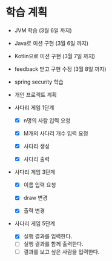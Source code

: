 # 학습 계획
- JVM 학습 (3월 6일 까지)
- Java로 미션 구현 (3월 6일 까지)
- Kotlin으로 미션 구현 (3월 7일 까지)
- feedback 받고 구현 수정 (3월 8일 까지)
- spring security 학습 
- 개인 프로젝트 계획


- 사다리 게임 1단계
  -[X] n명의 사람 입력 요청
  -[X] M개의 사다리 개수 입력 요청
  -[X] 사다리 생성
  -[X] 사다리 출력


- 사다리 게임 3단계
  - [X] 이름 입력 요청
  - [X] draw 변경
  - [X] 출력 변경


- 사다리 게임 5단계
  - [X] 실행 결과를 입력한다.
  - [ ] 실행 결과를 함께 출력한다.
  - [ ] 결과를 보고 싶은 사람을 입력한다.
